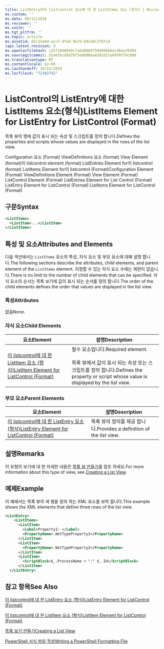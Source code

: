 ```yaml
---
title: ListEntry의이 listcontrol 요소에 대 한 ListItems 요소 (형식) | Microsoft Docs
ms.custom: ''
ms.date: 09/13/2016
ms.reviewer: ''
ms.suite: ''
ms.tgt_pltfrm: ''
ms.topic: article
ms.assetid: d2c1da6d-acc7-4fe8-9e7d-6dcddc2787cd
caps.latest.revision: 9
ms.openlocfilehash: c25f18489d9c7abd8889758499dbbacd6ee29304
ms.sourcegitcommit: 52a67bcd9d7bf3e8600ea4302d1fa8970ff9c998
ms.translationtype: MT
ms.contentlocale: ko-KR
ms.lasthandoff: 10/15/2019
ms.locfileid: "72362742"
---
```

# <a name="listitems-element-for-listentry-for-listcontrol-format"></a><span data-ttu-id="fb146-102">ListControl의 ListEntry에 대한 ListItems 요소(형식)</span><span class="sxs-lookup"><span data-stu-id="fb146-102">ListItems Element for ListEntry for ListControl (Format)</span></span>

<span data-ttu-id="fb146-103">목록 뷰의 행에 값이 표시 되는 속성 및 스크립트를 정의 합니다.</span><span class="sxs-lookup"><span data-stu-id="fb146-103">Defines the properties and scripts whose values are displayed in the rows of the list view.</span></span>

<span data-ttu-id="fb146-104">Configuration 요소 (Format) ViewDefinitions 요소 (format) View Element (format)이 listcontrol element (format) ListEntries Element for이 listcontrol (format) ListItems Element for이 listcontrol (Format)</span><span class="sxs-lookup"><span data-stu-id="fb146-104">Configuration Element (Format) ViewDefinitions Element (Format) View Element (Format) ListControl Element (Format) ListEntries Element for List Control (Format) ListEntry Element for ListControl (Format) ListItems Element for ListControl (Format)</span></span>

## <a name="syntax"></a><span data-ttu-id="fb146-105">구문</span><span class="sxs-lookup"><span data-stu-id="fb146-105">Syntax</span></span>

```xml
<ListItems>
  <ListItem>...</ListItem>
</ListItems>
```

## <a name="attributes-and-elements"></a><span data-ttu-id="fb146-106">특성 및 요소</span><span class="sxs-lookup"><span data-stu-id="fb146-106">Attributes and Elements</span></span>

<span data-ttu-id="fb146-107">다음 섹션에서는 `ListItems` 요소의 특성, 자식 요소 및 부모 요소에 대해 설명 합니다.</span><span class="sxs-lookup"><span data-stu-id="fb146-107">The following sections describe the attributes, child elements, and parent element of the `ListItems` element.</span></span> <span data-ttu-id="fb146-108">지정할 수 있는 자식 요소 수에는 제한이 없습니다.</span><span class="sxs-lookup"><span data-stu-id="fb146-108">There is no limit to the number of child elements that can be specified.</span></span> <span data-ttu-id="fb146-109">자식 요소의 순서는 목록 보기에 값이 표시 되는 순서를 정의 합니다.</span><span class="sxs-lookup"><span data-stu-id="fb146-109">The order of the child elements defines the order that values are displayed in the list view.</span></span>

### <a name="attributes"></a><span data-ttu-id="fb146-110">특성</span><span class="sxs-lookup"><span data-stu-id="fb146-110">Attributes</span></span>

<span data-ttu-id="fb146-111">없음</span><span class="sxs-lookup"><span data-stu-id="fb146-111">None.</span></span>

### <a name="child-elements"></a><span data-ttu-id="fb146-112">자식 요소</span><span class="sxs-lookup"><span data-stu-id="fb146-112">Child Elements</span></span>

|<span data-ttu-id="fb146-113">요소</span><span class="sxs-lookup"><span data-stu-id="fb146-113">Element</span></span>|<span data-ttu-id="fb146-114">설명</span><span class="sxs-lookup"><span data-stu-id="fb146-114">Description</span></span>|
|-------------|-----------------|
|[<span data-ttu-id="fb146-115">이 listcontrol에 대 한 ListItem 요소 (형식)</span><span class="sxs-lookup"><span data-stu-id="fb146-115">ListItem Element for ListControl (Format)</span></span>](./listitem-element-for-listitems-for-listcontrol-format.md)|<span data-ttu-id="fb146-116">필수 요소입니다.</span><span class="sxs-lookup"><span data-stu-id="fb146-116">Required element.</span></span><br /><br /> <span data-ttu-id="fb146-117">목록 뷰에서 값이 표시 되는 속성 또는 스크립트를 정의 합니다.</span><span class="sxs-lookup"><span data-stu-id="fb146-117">Defines the property or script whose value is displayed by the list view.</span></span>|

### <a name="parent-elements"></a><span data-ttu-id="fb146-118">부모 요소</span><span class="sxs-lookup"><span data-stu-id="fb146-118">Parent Elements</span></span>

|<span data-ttu-id="fb146-119">요소</span><span class="sxs-lookup"><span data-stu-id="fb146-119">Element</span></span>|<span data-ttu-id="fb146-120">설명</span><span class="sxs-lookup"><span data-stu-id="fb146-120">Description</span></span>|
|-------------|-----------------|
|[<span data-ttu-id="fb146-121">이 listcontrol에 대 한 ListEntry 요소 (형식)</span><span class="sxs-lookup"><span data-stu-id="fb146-121">ListEntry Element for ListControl (Format)</span></span>](./listentry-element-for-listcontrol-format.md)|<span data-ttu-id="fb146-122">목록 뷰의 정의를 제공 합니다.</span><span class="sxs-lookup"><span data-stu-id="fb146-122">Provides a definition of the list view.</span></span>|

## <a name="remarks"></a><span data-ttu-id="fb146-123">설명</span><span class="sxs-lookup"><span data-stu-id="fb146-123">Remarks</span></span>

<span data-ttu-id="fb146-124">이 유형의 보기에 대 한 자세한 내용은 [목록 뷰 만들기](./creating-a-list-view.md)를 참조 하세요.</span><span class="sxs-lookup"><span data-stu-id="fb146-124">For more information about this type of view, see [Creating a List View](./creating-a-list-view.md).</span></span>

## <a name="example"></a><span data-ttu-id="fb146-125">예제</span><span class="sxs-lookup"><span data-stu-id="fb146-125">Example</span></span>

<span data-ttu-id="fb146-126">이 예에서는 목록 뷰의 세 행을 정의 하는 XML 요소를 보여 줍니다.</span><span class="sxs-lookup"><span data-stu-id="fb146-126">This example shows the XML elements that define three rows of the list view.</span></span>

```xml
<ListEntry>
    <ListItems>
      <ListItem>
        <Label>Property1: </Label>
        <PropertyName>.NetTypeProperty1</PropertyName>
      </ListItem>
      <ListItem>
        <PropertyName>.NetTypeProperty2</PropertyName>
      </ListItem>
      <ListItem>
        <ScriptBlock>$_.ProcessName + ":" $_.Id</ScriptBlock>
      </ListItem>
  </ListEntry>
```

## <a name="see-also"></a><span data-ttu-id="fb146-127">참고 항목</span><span class="sxs-lookup"><span data-stu-id="fb146-127">See Also</span></span>

[<span data-ttu-id="fb146-128">이 listcontrol에 대 한 ListEntry 요소 (형식)</span><span class="sxs-lookup"><span data-stu-id="fb146-128">ListEntry Element for ListControl (Format)</span></span>](./listentry-element-for-listcontrol-format.md)

[<span data-ttu-id="fb146-129">이 listcontrol에 대 한 ListItem 요소 (형식)</span><span class="sxs-lookup"><span data-stu-id="fb146-129">ListItem Element for ListControl (Format)</span></span>](./listitem-element-for-listitems-for-listcontrol-format.md)

[<span data-ttu-id="fb146-130">목록 보기 만들기</span><span class="sxs-lookup"><span data-stu-id="fb146-130">Creating a List View</span></span>](./creating-a-list-view.md)

[<span data-ttu-id="fb146-131">PowerShell 서식 파일 작성</span><span class="sxs-lookup"><span data-stu-id="fb146-131">Writing a PowerShell Formatting File</span></span>](./writing-a-powershell-formatting-file.md)
